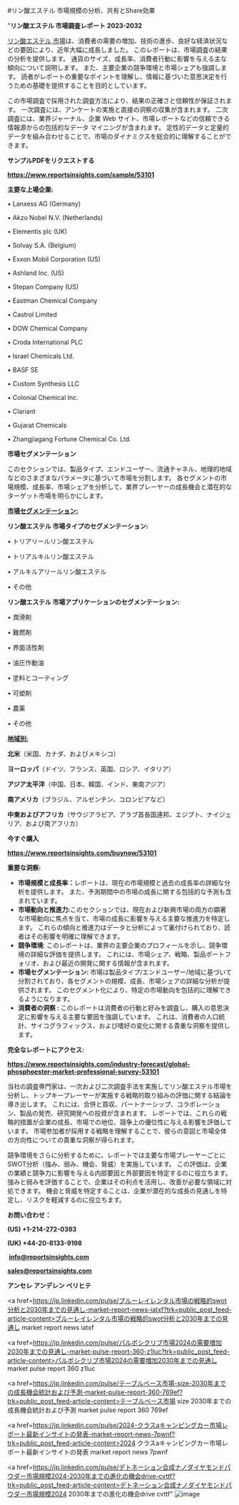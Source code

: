 #リン酸エステル 市場規模の分析、共有とShare効果

"<strong>リン酸エステル 市場調査レポート 2023-2032</strong>

<a href=https://www.reportsinsights.com/sample/53101>リン酸エステル 市場</a>は、消費者の需要の増加、技術の進歩、良好な経済状況などの要因により、近年大幅に成長しました。 このレポートは、市場調査の結果の分析を提供します。 通貨のサイズ、成長率、消費者行動に影響を与える主な傾向について説明します。 また、主要企業の競争環境と市場シェアも強調します。 読者がレポートの重要なポイントを理解し、情報に基づいた意思決定を行うための基礎を提供することを目的としています。

この市場調査で採用された調査方法により、結果の正確さと信頼性が保証されます。 一次調査には、アンケートの実施と直接の洞察の収集が含まれます。 二次調査には、業界ジャーナル、企業 Web サイト、市場レポートなどの信頼できる情報源からの包括的なデータ マイニングが含まれます。 定性的データと定量的データを組み合わせることで、市場のダイナミクスを総合的に理解することができます。

<strong><b>サンプルPDFをリクエストする</b></strong>

<a href=https://www.reportsinsights.com/sample/53101><strong><u>https://www.reportsinsights.com/sample/53101</u></strong></a>

<strong>主要な上場企業:</strong>

• Lanxess AG (Germany)

• Akzo Nobel N.V. (Netherlands)

• Elementis plc (UK)

• Solvay S.A. (Belgium)

• Exxon Mobil Corporation (US)

• Ashland Inc. (US)

• Stepan Company (US)

• Eastman Chemical Company

• Castrol Limited

• DOW Chemical Company

• Croda International PLC

• Israel Chemicals Ltd.

• BASF SE

• Custom Synthesis LLC

• Colonial Chemical  Inc.

• Clariant

• Gujarat Chemicals

• Zhangjiagang Fortune Chemical Co.  Ltd.

<strong>市場セグメンテーション</strong>

このセクションでは、製品タイプ、エンドユーザー、流通チャネル、地理的地域などのさまざまなパラメータに基づいて市場を分割します。 各セグメントの市場規模、成長率、市場シェアを分析して、業界プレーヤーの成長機会と潜在的なターゲット市場を明らかにします。

<strong><u>市場セグメンテーション</u></strong><strong><u>:</u></strong>

<strong>リン酸エステル 市場タイプのセグメンテーション:</strong>

• トリアリールリン酸エステル

• トリアルキルリン酸エステル

• アルキルアリールリン酸エステル

• その他

<strong>リン酸エステル 市場アプリケーションのセグメンテーション:</strong>

• 潤滑剤

• 難燃剤

• 界面活性剤

• 油圧作動油

• 塗料とコーティング

• 可塑剤

• 農薬

• その他

<strong><u>地域別</u></strong><strong><u>:</u></strong>

<strong>北米</strong>（米国、カナダ、およびメキシコ）

<strong>ヨーロッパ</strong>（ドイツ、フランス、英国、ロシア、イタリア）

<strong>アジア太平洋</strong>（中国、日本、韓国、インド、東南アジア）

<strong>南アメリカ</strong>（ブラジル、アルゼンチン、コロンビアなど）

<strong>中東およびアフリカ</strong>（サウジアラビア、アラブ首長国連邦、エジプト、ナイジェリア、および南アフリカ）

<strong>今すぐ購入</strong>

<a href=https://www.reportsinsights.com/buynow/53101><strong><u>https://www.reportsinsights.com/buynow/53101</u></strong></a>

<strong>重要な洞察:</strong>
<ul>
  <li><strong>市場規模と成長率：</strong>レポートは、現在の市場規模と過去の成長率の詳細な分析を提供します。 また、予測期間中の市場の成長に関する包括的な予測も含まれています。</li>
  <li><strong>市場動向と推進力:</strong>このセクションでは、現在および新興市場の両方の顕著な市場動向に焦点を当て、市場の成長に影響を与える主要な推進力を特定します。 これらの傾向と推進力はデータと分析によって裏付けられており、読者はその影響を明確に理解できます。</li>
  <li><strong>競争環境</strong>: このレポートは、業界の主要企業のプロフィールを示し、競争環境の詳細な評価を提供します。 これには、市場シェア、戦略、製品ポートフォリオ、および最近の開発に関する情報が含まれます。</li>
  <li><strong>市場セグメンテーション: </strong>市場は製品タイプ/エンドユーザー/地域に基づいて分割されており、各セグメントの規模、成長、市場シェアの詳細な分析が提供されます。 このセグメント化により、特定の市場動向を包括的に理解できるようになります。</li>
  <li><strong>消費者の洞察 : </strong>このレポートは消費者の行動と好みを調査し、購入の意思決定に影響を与える主要な要因を強調しています。 これは、消費者の人口統計、サイコグラフィックス、および嗜好の変化に関する貴重な洞察を提供します。</li>
</ul>
<strong>完全なレポートにアクセス:</strong>

<a href=https://www.reportsinsights.com/industry-forecast/global-phosphoester-market-professional-survey-53101><strong><u><b>https://www.reportsinsights.com/industry-forecast/global-phosphoester-market-professional-survey-53101</b></u></strong></a>

当社の調査専門家は、一次および二次調査手法を実施してリン酸エステル市場を分析し、トップキープレーヤーが実施する戦略的取り組みの評価に関する結論を導き出します。 これには、合併と買収、パートナーシップ、コラボレーション、製品の発売、研究開発への投資が含まれます。 レポートでは、これらの戦略的措置が企業の成長、市場での地位、競争上の優位性に与える影響を評価しています。 市場参加者が採用する戦略を理解することで、彼らの意図と市場全体の方向性についての貴重な洞察が得られます。

競争環境をさらに分析するために、レポートでは主要な市場プレーヤーごとにSWOT分析（強み、弱み、機会、脅威）を実施しています。 この評価は、企業の業績と競争力に影響を与える内部要因と外部要因を特定するのに役立ちます。 強みと弱みを評価することで、企業はその利点を活用し、改善が必要な領域に対処できます。 機会と脅威を特定することは、企業が潜在的な成長の見通しを特定し、リスクを軽減するのに役立ちます。

<strong>お問い合わせ：</strong>

<strong>(US) +1-214-272-0393</strong>

<strong>(UK) +44-20-8133-9198</strong>

<strong> </strong><a href=info@reportsinsights.com><strong><u>info@reportsinsights.com</u></strong></a>

<a href=sales@reportsinsights.com><strong><u>sales@reportsinsights.com</u></strong></a>

<strong>アンセレ アンデレン ベリヒテ</strong>

<a href=https://jp.linkedin.com/pulse/ブルーレイレンタル市場の戦略的swot分析と2030年までの見通し-market-report-news-iatxf?trk=public_post_feed-article-content>ブルーレイレンタル市場の戦略的swot分析と2030年までの見通し market report news iatxf</a>

<a href=https://jp.linkedin.com/pulse/パルボシクリブ市場2024の需要増加2030年までの見通し-market-pulse-report-360-z1luc?trk=public_post_feed-article-content>パルボシクリブ市場2024の需要増加2030年までの見通し market pulse report 360 z1luc</a>

<a href=https://jp.linkedin.com/pulse/テーブルベース市場-size-2030年までの成長機会統計および予測-market-pulse-report-360-769ef?trk=public_post_feed-article-content>テーブルベース市場 size 2030年までの成長機会統計および予測 market pulse report 360 769ef</a>

<a href=https://jp.linkedin.com/pulse/2024-クラスaキャンピングカー市場レポート最新インサイトの発表-market-report-news-7pwnf?trk=public_post_feed-article-content>2024 クラスaキャンピングカー市場レポート最新インサイトの発表 market report news 7pwnf</a>

<a href=https://jp.linkedin.com/pulse/デトネーション合成ナノダイヤモンドパウダー市場規模2024-2030年までの進化の機会drive-cvttf?trk=public_post_feed-article-content>デトネーション合成ナノダイヤモンドパウダー市場規模2024 2030年までの進化の機会drive cvttf</a>"
![image](https://github.com/aakesh123242/RIMarket/assets/158431203/ca7c046c-0e46-4f2c-ac5e-795530b15883)

